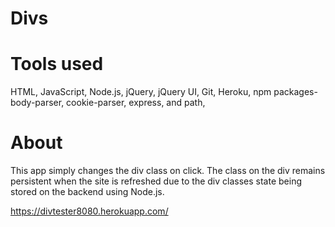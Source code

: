 # Divs

# Tools used
HTML, JavaScript, Node.js, jQuery, jQuery UI, Git, Heroku, npm packages- body-parser, cookie-parser, express, and path, 

# About

This app simply changes the div class on click. The class on the div remains persistent when the site is refreshed due to the div classes state being stored on the backend using Node.js. 

https://divtester8080.herokuapp.com/